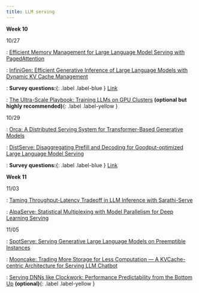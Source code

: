 ```yaml
---
title: LLM serving
---
```



**Week 10**

10/27

: [Efficient Memory Management for Large Language Model Serving with PagedAttention](https://dl.acm.org/doi/10.1145/3600006.3613165)

: [InfiniGen: Efficient Generative Inference of Large Language Models with Dynamic KV Cache Management](https://www.usenix.org/conference/osdi24/presentation/lee)

: **Survey questions:**{: .label .label-blue } [Link](https://edstem.org/us/courses/84432/discussion/7203975)

: [The Ultra-Scale Playbook: Training LLMs on GPU Clusters](https://huggingface.co/spaces/nanotron/ultrascale-playbook?section=high-level_overview) **(optional but highly recommended)**{: .label .label-yellow }


10/29

: [Orca: A Distributed Serving System for Transformer-Based Generative Models](https://www.usenix.org/conference/osdi22/presentation/yu)

: [DistServe: Disaggregating Prefill and Decoding for Goodput-optimized Large Language Model Serving](https://www.usenix.org/conference/osdi24/presentation/zhong-yinmin)

: **Survey questions:**{: .label .label-blue } [Link](https://edstem.org/us/courses/84432/discussion/7216928)


**Week 11**

11/03

: [Taming Throughput-Latency Tradeoff in LLM Inference with Sarathi-Serve](https://www.usenix.org/conference/osdi24/presentation/agrawal)

: [AlpaServe: Statistical Multiplexing with Model Parallelism for Deep Learning Serving](https://www.usenix.org/conference/osdi23/presentation/li-zhouhan)


11/05

: [SpotServe: Serving Generative Large Language Models on Preemptible Instances](https://arxiv.org/abs/2311.15566)

: [Mooncake: Trading More Storage for Less Computation — A KVCache-centric Architecture for Serving LLM Chatbot](https://www.usenix.org/conference/fast25/presentation/qin)

: [Serving DNNs like Clockwork: Performance Predictability from the Bottom Up](https://www.usenix.org/conference/osdi20/presentation/gujarati) **(optional)**{: .label .label-yellow }
